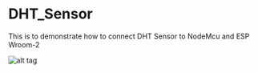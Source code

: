 # DHT_Sensor
This is to demonstrate how to connect DHT Sensor to NodeMcu and ESP Wroom-2 

![alt tag](https://github.com/niwantha33/DHT_Sensor/blob/master/DHT11Connection.png)
